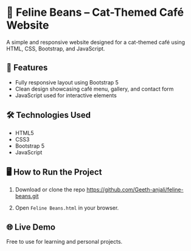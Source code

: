 # 🐾 Feline Beans – Cat-Themed Café Website

A simple and responsive website designed for a cat-themed café using HTML, CSS, Bootstrap, and JavaScript.

## 🚀 Features

- Fully responsive layout using Bootstrap 5
- Clean design showcasing café menu, gallery, and contact form
- JavaScript used for interactive elements

## 🛠️ Technologies Used

- HTML5
- CSS3
- Bootstrap 5
- JavaScript
  
## 🖥️ How to Run the Project

1. Download or clone the repo
   https://github.com/Geeth-anjali/feline-beans.git
   
3. Open `Feline Beans.html` in your browser.

## 🌐 Live Demo



Free to use for learning and personal projects.
